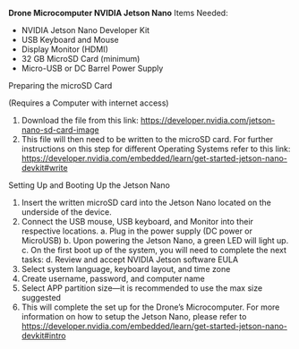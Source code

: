 **Drone Microcomputer NVIDIA Jetson Nano**
Items Needed:
- NVIDIA Jetson Nano Developer Kit
- USB Keyboard and Mouse
- Display Monitor (HDMI) 
- 32 GB MicroSD Card (minimum)
- Micro-USB or DC Barrel Power Supply

Preparing the microSD Card

(Requires a Computer with internet access)
1. Download the file from this link: https://developer.nvidia.com/jetson-nano-sd-card-image
2. This file will then need to be written to the microSD card. For further instructions on this step for different Operating Systems refer to this link: https://developer.nvidia.com/embedded/learn/get-started-jetson-nano-devkit#write

Setting Up and Booting Up the Jetson Nano

1. Insert the written microSD card into the Jetson Nano located on the underside of the device.
2. Connect the USB mouse, USB keyboard, and Monitor into their respective locations.
    a. Plug in the power supply (DC power or MicroUSB)
    b. Upon powering the Jetson Nano, a green LED will light up. 
    c. On the first boot up of the system, you will need to complete the next tasks:
    d. Review and accept NVIDIA Jetson software EULA
3. Select system language, keyboard layout, and time zone
4. Create username, password, and computer name
5. Select APP partition size—it is recommended to use the max size suggested
6. This will complete the set up for the Drone’s Microcomputer. For more information on how to setup the Jetson Nano, please refer to https://developer.nvidia.com/embedded/learn/get-started-jetson-nano-devkit#intro
